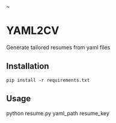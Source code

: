 ~
# YAML2CV

Generate tailored resumes from yaml files

## Installation

`pip install -r requirements.txt`

## Usage

python resume.py yaml_path resume_key


